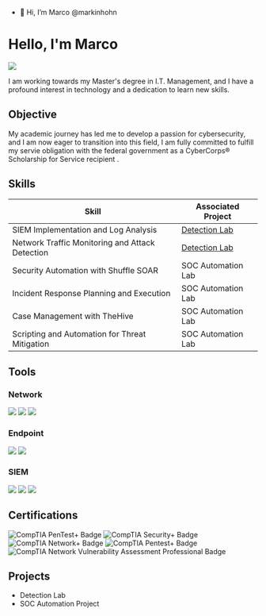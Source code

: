 - 👋 Hi, I’m Marco @markinhohn

# Hello, I'm Marco
<a href="https://www.linkedin.com/in/marco-marquez-/"><img src="https://img.shields.io/badge/-LinkedIn-0072b1?&style=for-the-badge&logo=linkedin&logoColor=white" /></a>

I am working towards my Master's degree in I.T. Management, and I have a profound interest in technology and a dedication to learn new skills.

## Objective

My academic journey has led me to develop a passion for cybersecurity, and I am now eager to transition into this field, I am fully committed to fulfill my servie obligation with the federal government as a CyberCorps® Scholarship for Service recipient .

## Skills
<!---[Provide skills and associated project. Make sure to hyperlink the project - Remove this afterwards]]--->

| Skill                                         | Associated Project         |
|-----------------------------------------------|----------------------------|
| SIEM Implementation and Log Analysis          | <a href="https://google.com">Detection Lab</a>|
| Network Traffic Monitoring and Attack Detection | <a href="https://google.com">Detection Lab</a>|
| Security Automation with Shuffle SOAR         | SOC Automation Lab|
| Incident Response Planning and Execution      | SOC Automation Lab|
| Case Management with TheHive                  | SOC Automation Lab|
| Scripting and Automation for Threat Mitigation | SOC Automation Lab|

## Tools
<!---[Provide tools and break them down into categories. Use ChatGPT to help create the link - Remove this afterwards]]--->

### Network
<div>
    <img src="https://img.shields.io/badge/-Wireshark-1679A7?&style=for-the-badge&logo=Wireshark&logoColor=white" />
    <img src="https://img.shields.io/badge/-Suricata-EF3B2D?&style=for-the-badge&logo=Suricata&logoColor=white" />
    <img src="https://img.shields.io/badge/-Zeek-777BB4?&style=for-the-badge&logo=Zeek&logoColor=white" />
</div>

### Endpoint
<div>
    <img src="https://img.shields.io/badge/-Microsoft_Defender_for_Endpoint-00A4EF?&style=for-the-badge&logo=Microsoft&logoColor=white" />
    <img src="https://img.shields.io/badge/-Velociraptor-4B275F?&style=for-the-badge&logo=Velociraptor&logoColor=white" />
</div>

### SIEM
<div>
    <img src="https://img.shields.io/badge/-Microsoft_Sentinel-0078D4?&style=for-the-badge&logo=Microsoft&logoColor=white" />
    <img src="https://img.shields.io/badge/-Splunk-000000?&style=for-the-badge&logo=Splunk&logoColor=white" />
    <img src="https://img.shields.io/badge/-Elastic-005571?&style=for-the-badge&logo=Elastic&logoColor=white" />
</div>

## Certifications
<!---[Provide certifications that you have obtained. Use ChatGPT to help create the link - Remove this afterwards]]--->
<div>
<img src="[https://img.shields.io/badge/-CC-2C8EBB?style=for-the-badge&logo=ISC2&logoColor=white](https://github.com/markinhohn/Certifications/blob/main/comptia-pentest-ce-certification.png)" alt="CompTIA PenTest+ Badge" />
<img src="https://img.shields.io/badge/-Security%2B-FF0000?style=for-the-badge&logo=CompTIA&logoColor=white" alt="CompTIA Security+ Badge" />
<img src="https://img.shields.io/badge/-Network%2B-007ACC?style=for-the-badge&logo=CompTIA&logoColor=white" alt="CompTIA Network+ Badge" />
<img src="https://img.shields.io/badge/-Pentest%2B-FF69B4?style=for-the-badge&logo=CompTIA&logoColor=white" alt="CompTIA Pentest+ Badge" />
<img src="https://img.shields.io/badge/-Network%20Vulnerability%20Assessment%20Professional-800080?style=for-the-badge&logo=CompTIA&logoColor=white" alt="CompTIA Network Vulnerability Assessment Professional Badge" />
</div>

## Projects
- Detection Lab
- SOC Automation Project
<!---
markinhohn/markinhohn is a ✨ special ✨ repository because its `README.md` (this file) appears on your GitHub profile.
You can click the Preview link to take a look at your changes.
--->

